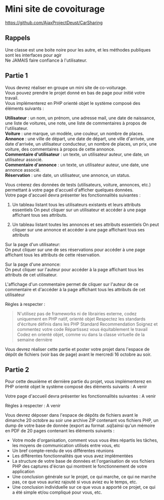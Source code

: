 # Mini site de covoiturage
https://github.com/AjaxProjectDeust/CarSharing

## Rappels
Une classe est une boite noire pour les autre, et les méthodes publiques sont les interfaces pour agir  
Ne JAMAIS faire confiance à l'utilisateur.

## Partie 1  
Vous devrez réaliser en groupe un mini site de co-voiturage.  
Vous pouvez prendre le projet donné en bas de page pour initié votre travail.  
Vous implémenterez en PHP orienté objet le système composé des éléments suivants :  

**Utilisateur** : un nom, un prénom, une adresse mail, une date de naissance, une liste de voitures, une note, une liste de commentaires à propos de l'utilisateur.  
**Voiture** : une marque, un modèle, une couleur, un nombre de places.  
**Annonce** : une ville de départ, une date de départ, une ville d'arrivée, une date d'arrivée, un utilisateur conducteur, un nombre de places, un prix, une voiture, des commentaires à propos de cette annonce.  
**Commentaire d'utilisateur** : un texte, un utilisateur auteur, une date, un utilisateur associé.  
**Commentaire d'annonce** : un texte, un utilisateur auteur, une date, une annonce associé.  
**Réservation** : une date, un utilisateur, une annonce, un status.  

Vous créerez des données de tests (utilisateurs, voiture, annonces, etc.) permettant à votre page d'accueil d'afficher quelques données.  
Votre page d'accueil devra présenter les fonctionnalités suivantes :

1. Un tableau listant tous les utilisateurs existants et leurs attributs essentiels
On peut cliquer sur un utilisateur et accéder à une page affichant tous ses attributs.  

2. Un tableau listant toutes les annonces et ses attributs essentiels
On peut cliquer sur une annonce et accéder à une page affichant tous ses attributs

Sur la page d'un utilisateur:  
On peut cliquer sur une de ses réservations pour accéder à une page affichant tous les attributs de cette réservation.  

Sur la page d'une annonce:  
On peut cliquer sur l'auteur pour accéder à la page affichant tous les attributs de cet utilisateur.  

L'affichage d'un commentaire permet de cliquer sur l'auteur de ce commentaire et d'accéder à la page affichant tous les attributs de cet utilisateur

Règles à respecter :  
> N'utilisez pas de frameworks ni de librairies externe, codez uniquement en PHP natif, orienté objet
Respectez les standards d'écriture définis dans les PHP Standard Recommendation
Soignez et commentez votre code
Répartissez vous équitablement le travail
Codez en orienté objet, comme vu dans la classe virtuelle de la semaine dernière

Vous devrez réaliser cette partie et poster votre projet dans l'espace de dépôt de fichiers (voir bas de page) avant le mercredi 16 octobre au soir.

## Partie 2  
Pour cette deuxième et dernière partie du projet, vous implémenterez en PHP orienté objet le système composé des éléments suivants :
A venir

Votre page d'accueil devra présenter les fonctionnalités suivantes :
A venir

Règles à respecter :
A venir

Vous devrez déposer dans l'espace de dépôts de fichiers avant le dimanche 20 octobre au soir une archive ZIP contenant vos fichiers PHP, un dump de votre base de donnée  (export au format .sql)ainsi qu'un mémoire en PDF de 20 pages contenant les éléments suivants :

- Votre mode d'organisation, comment vous vous êtes répartis les tâches, les moyens de communication utilisés entre vous, etc
- Un bref compte-rendu de vos différentes réunions
- Les différentes fonctionnalités que vous avez implémentées
- La structure de votre base de données et l'organisation de vos fichiers PHP
des captures d'écran qui montrent le fonctionnement de votre application
- Une conclusion générale sur le projet, ce qui marche, ce qui ne marche pas, ce que vous auriez rajouté si vous aviez eu le temps, etc.
- Une conclusion individuelle sur ce que vous a apporté ce projet, ce qui a été simple et/ou compliqué pour vous, etc.